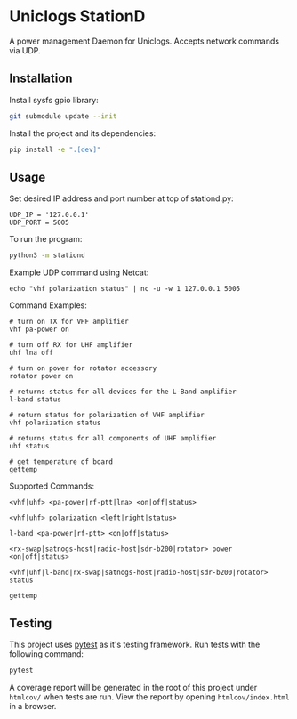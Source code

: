 # Uniclogs StationD

A power management Daemon for Uniclogs. Accepts network commands via UDP.

## Installation

Install sysfs gpio library:

```sh
git submodule update --init
```

Install the project and its dependencies:

```sh
pip install -e ".[dev]"
```

## Usage

Set desired IP address and port number at top of stationd.py:
```
UDP_IP = '127.0.0.1'
UDP_PORT = 5005
```

To run the program:

```sh
python3 -m stationd
```

Example UDP command using Netcat:
```
echo "vhf polarization status" | nc -u -w 1 127.0.0.1 5005
```


Command Examples:
```
# turn on TX for VHF amplifier
vhf pa-power on

# turn off RX for UHF amplifier
uhf lna off

# turn on power for rotator accessory
rotator power on

# returns status for all devices for the L-Band amplifier
l-band status

# return status for polarization of VHF amplifier
vhf polarization status

# returns status for all components of UHF amplifier
uhf status

# get temperature of board
gettemp
```

Supported Commands:
```
<vhf|uhf> <pa-power|rf-ptt|lna> <on|off|status>

<vhf|uhf> polarization <left|right|status>

l-band <pa-power|rf-ptt> <on|off|status>

<rx-swap|satnogs-host|radio-host|sdr-b200|rotator> power <on|off|status>

<vhf|uhf|l-band|rx-swap|satnogs-host|radio-host|sdr-b200|rotator> status

gettemp
```

## Testing

This project uses [pytest](https://docs.pytest.org/en/stable/) as it's testing
framework. Run tests with the following command:

```sh
pytest
```

A coverage report will be generated in the root of this project under
`htmlcov/` when tests are run. View the report by opening `htmlcov/index.html`
in a browser.
